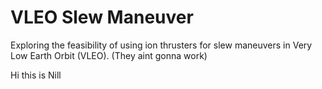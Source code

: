 # VLEO Slew Maneuver
Exploring the feasibility of using ion thrusters for slew maneuvers in Very Low Earth Orbit (VLEO).
(They aint gonna work)

Hi this is Nill
